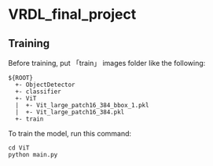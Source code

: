 # VRDL_final_project

## Training
Before training, put 「train」 images folder like the following:
```
${ROOT}
  +- ObjectDetector
  +- classifier
  +- ViT
  |  +- Vit_large_patch16_384_bbox_1.pkl
  |  +- Vit_large_patch16_384.pkl
  +- train
```
To train the model, run this command:

```train
cd ViT
python main.py
```
